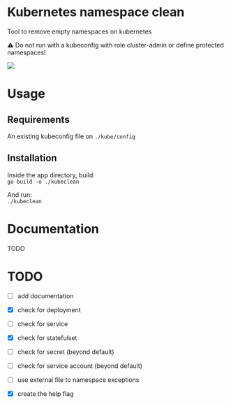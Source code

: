 # Kubernetes namespace clean
Tool to remove empty namespaces on kubernetes

:warning: Do not run with a kubeconfig with role cluster-admin or define protected namespaces!

![](https://img.shields.io/github/license/edsoncelio/kubeclean)

# Usage

## Requirements
An existing kubeconfig file on `./kube/config`

## Installation
Inside the app directory, build:  
`go build -o ./kubeclean`

And run:   
`./kubeclean`


# Documentation
TODO

# TODO
 -  [ ] add documentation
 - [x] check for deployment
 - [ ] check for service
 - [x] check for statefulset
 - [ ] check for secret (beyond default)
 - [ ] check for service account (beyond default)
 - [ ] use external file to namespace exceptions
 - [x] create the help flag
 
